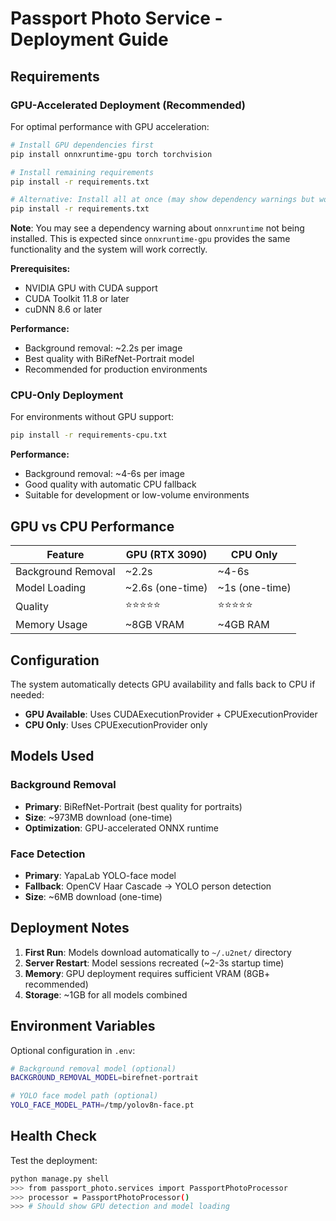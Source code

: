 # Passport Photo Service - Deployment Guide

## Requirements

### GPU-Accelerated Deployment (Recommended)

For optimal performance with GPU acceleration:

```bash
# Install GPU dependencies first
pip install onnxruntime-gpu torch torchvision

# Install remaining requirements
pip install -r requirements.txt

# Alternative: Install all at once (may show dependency warnings but works)
pip install -r requirements.txt
```

**Note**: You may see a dependency warning about `onnxruntime` not being installed. This is expected since `onnxruntime-gpu` provides the same functionality and the system will work correctly.

**Prerequisites:**
- NVIDIA GPU with CUDA support
- CUDA Toolkit 11.8 or later
- cuDNN 8.6 or later

**Performance:**
- Background removal: ~2.2s per image
- Best quality with BiRefNet-Portrait model
- Recommended for production environments

### CPU-Only Deployment

For environments without GPU support:

```bash
pip install -r requirements-cpu.txt
```

**Performance:**
- Background removal: ~4-6s per image
- Good quality with automatic CPU fallback
- Suitable for development or low-volume environments

## GPU vs CPU Performance

| Feature | GPU (RTX 3090) | CPU Only |
|---------|----------------|-----------|
| Background Removal | ~2.2s | ~4-6s |
| Model Loading | ~2.6s (one-time) | ~1s (one-time) |
| Quality | ⭐⭐⭐⭐⭐ | ⭐⭐⭐⭐⭐ |
| Memory Usage | ~8GB VRAM | ~4GB RAM |

## Configuration

The system automatically detects GPU availability and falls back to CPU if needed:

- **GPU Available**: Uses CUDAExecutionProvider + CPUExecutionProvider
- **CPU Only**: Uses CPUExecutionProvider only

## Models Used

### Background Removal
- **Primary**: BiRefNet-Portrait (best quality for portraits)
- **Size**: ~973MB download (one-time)
- **Optimization**: GPU-accelerated ONNX runtime

### Face Detection  
- **Primary**: YapaLab YOLO-face model
- **Fallback**: OpenCV Haar Cascade → YOLO person detection
- **Size**: ~6MB download (one-time)

## Deployment Notes

1. **First Run**: Models download automatically to `~/.u2net/` directory
2. **Server Restart**: Model sessions recreated (~2-3s startup time)
3. **Memory**: GPU deployment requires sufficient VRAM (8GB+ recommended)
4. **Storage**: ~1GB for all models combined

## Environment Variables

Optional configuration in `.env`:

```bash
# Background removal model (optional)
BACKGROUND_REMOVAL_MODEL=birefnet-portrait

# YOLO face model path (optional) 
YOLO_FACE_MODEL_PATH=/tmp/yolov8n-face.pt
```

## Health Check

Test the deployment:

```bash
python manage.py shell
>>> from passport_photo.services import PassportPhotoProcessor
>>> processor = PassportPhotoProcessor()
>>> # Should show GPU detection and model loading
```